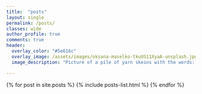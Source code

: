 ```yaml
---
title:  "posts"
layout: single
permalink: /posts/
classes: wide
author_profile: true
comments: true
header:
  overlay_color: "#5e616c"
  overlay_image: /assets/images/oksana-maselko-tkuUS11XyaA-unsplash.jpg
  image_description: "Picture of a pile of yarn skeins with the words: Blog."

---
```


{% for post in site.posts %} {% include posts-list.html %} {% endfor %}
